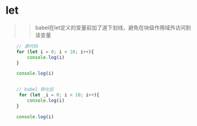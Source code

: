 # let

>> babel在let定义的变量前加了道下划线，避免在块级作用域外访问到该变量

```JavaScript
    // 源代码
    for (let i = 0; i < 10; i++){
        console.log(i)
    }

    console.log(i)


    // babel 转化后
     for (let _i = 0; i < 10; i++){
        console.log(i)
    }

    console.log(i)
```